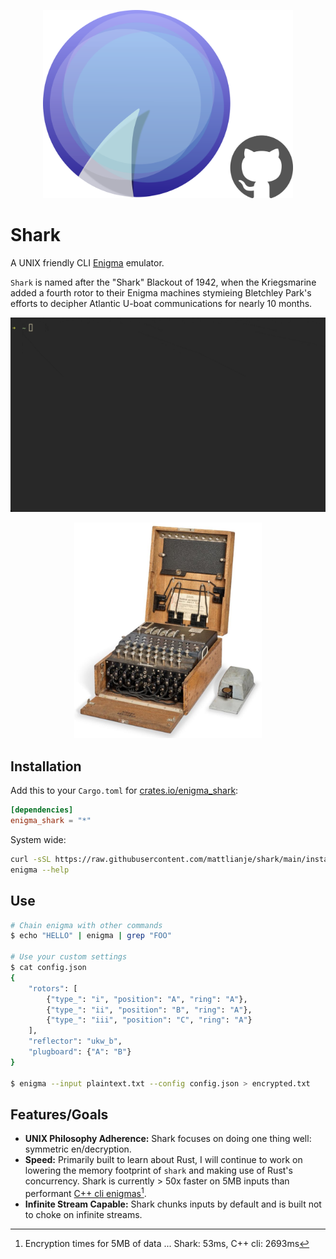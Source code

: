 <p align="center">
  <img src="pix/shark_with_github.png" width="400" alt="shark logo">
</p>

# Shark
A UNIX friendly CLI [Enigma](https://en.wikipedia.org/wiki/Enigma_machine) emulator.

`Shark` is named after the "Shark" Blackout of 1942, when the Kriegsmarine added a fourth rotor to their Enigma machines 
stymieing Bletchley Park's efforts to decipher Atlantic U-boat communications for nearly 10 months.

![shark on unix](pix/bp-readme.gif)
<p align="center">
  <img src="pix/4-rotor-enigma.jpeg" width="300" alt="four rotor Enigma">
</p>

## Installation
Add this to your `Cargo.toml` for [crates.io/enigma_shark](https://crates.io/crates/enigma_shark):
```toml
[dependencies]
enigma_shark = "*"
```

System wide:
```bash
curl -sSL https://raw.githubusercontent.com/mattlianje/shark/main/install.sh | bash;
enigma --help
```

## Use
```bash
# Chain enigma with other commands
$ echo "HELLO" | enigma | grep "FOO"

# Use your custom settings
$ cat config.json
{
    "rotors": [
        {"type_": "i", "position": "A", "ring": "A"},
        {"type_": "ii", "position": "B", "ring": "A"},
        {"type_": "iii", "position": "C", "ring": "A"}
    ],
    "reflector": "ukw_b",
    "plugboard": {"A": "B"}
}

$ enigma --input plaintext.txt --config config.json > encrypted.txt
```
## Features/Goals
- **UNIX Philosophy Adherence:** Shark focuses on doing one thing well: symmetric en/decryption.
- **Speed:** Primarily built to learn about Rust, I will continue to work on lowering the memory footprint of `shark` and making use of Rust's concurrency. Shark is currently > 50x faster on 5MB inputs than performant [C++ cli enigmas](benches/bench.sh)[^1].
- **Infinite Stream Capable:** Shark chunks inputs by default and is built not to choke on infinite streams.

[^1]: Encryption times for 5MB of data ... Shark: 53ms, C++ cli: 2693ms
